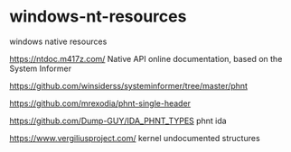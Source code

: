 # windows-nt-resources
windows native resources

https://ntdoc.m417z.com/ Native API online documentation, based on the System Informer

https://github.com/winsiderss/systeminformer/tree/master/phnt 

https://github.com/mrexodia/phnt-single-header 

https://github.com/Dump-GUY/IDA_PHNT_TYPES phnt ida 

https://www.vergiliusproject.com/ kernel undocumented structures

